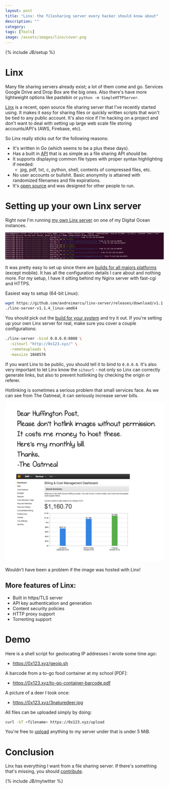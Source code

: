 ```yaml
---
layout: post
title: "Linx: the filesharing server every hacker should know about"
description: ""
category: 
tags: [Tools]
image: /assets/images/linx/cover.png
---
```

{% include JB/setup %}

# Linx

Many file sharing servers already exist; a lot of them come and go.  Services Google Drive and Drop Box
  are the big ones.  Also there's have more lightweight options like pastebin or 
  `python -m SimpleHTTPServer`.

[Linx](https://github.com/andreimarcu/linx-server) is a recent, open source file sharing server 
that I've recently started using.  It makes it easy for sharing files or quickly written scripts 
that won't be tied to any public account. It's also nice if I'm hacking on a project and don't want 
to deal with setting up large web scale file storing accounts/API's (AWS, Firebase, etc).  

So Linx really sticks out for the following reasons:

* It's written in Go (which seems to be a plus these days).
* Has a built in [API](https://linx.li/API/) that is as simple as a file sharing API *should* be.
* It supports displaying common file types with proper syntax highlighting if needed:
  * jpg, pdf, txt, c, python, shell, contents of compressed files, etc.
* No user accounts or bullshit.  Basic anonymity is attained with randomized filenames and file expirations.
* It's [open source](https://github.com/andreimarcu/linx-server) and was designed for other people to run.

# Setting up your own Linx server

Right now I'm running [my own Linx server](https://0x123.xyz/) on one of my Digital Ocean instances.

![](/assets/images/linx/term.png)

It was pretty easy to set up since there are [builds for all majors platforms](https://github.com/andreimarcu/linx-server/releases) (except mobile).  It has all the configuration details I care about and nothing more.  For my setup, I have it sitting behind my Nginx server with fast-cgi and HTTPS.

Easiest way to setup (64-bit Linux):

```bash
wget https://github.com/andreimarcu/linx-server/releases/download/v1.1.4/linx-server-v1.1.4_linux-amd64
./linx-server-v1.1.4_linux-amd64
```

You should pick out the [build for your system](https://github.com/andreimarcu/linx-server/releases) and 
try it out.
If you're setting up your own Linx server for real, make sure you cover a couple configurations:

```bash
./linx-server -bind 0.0.0.0:8080 \
  -siteurl "http://0x123.xyz/" \
  -remoteuploads \
  -maxsize 1048576
```

If you want Linx to be public, you should tell it to bind to `0.0.0.0`.  It's
also very important to let Linx know the `siteurl` - not only so Linx can
correctly generate links, but also to prevent hotlinking by checking the origin or referer.  

Hotlinking is sometimes a serious
problem that small services face.  As we can see from The Oatmeal,
it can seriously increase server bills.

![seriously increase server bills](/assets/images/linx/hot.jpg)

Wouldn't have been a problem if the image was hosted with Linx!


## More features of Linx:

* Built in https/TLS server
* API key authentication and generation
* Content security policies
* HTTP proxy support
* Torrenting support

# Demo

Here is a shell script for geolocating IP addresses I wrote some time ago:

* https://0x123.xyz/geoip.sh

A barcode from a to-go food container at my school [PDF]:

* https://0x123.xyz/to-go-container-barcode.pdf

A picture of a deer I took once:

* https://0x123.xyz/3naturedeer.jpg

All files can be uploaded simply by doing:

```bash
curl -kT <filename> https://0x123.xyz/upload
```

You're free to [upload](https://0x123.xyz/) anything to my server under that is under 5 MiB.

# Conclusion

Linx has everything I want from a file sharing server.
If there's something that's missing, you should [contribute](https://github.com/andreimarcu/linx-server#development).




{% include JB/mytwitter %}

